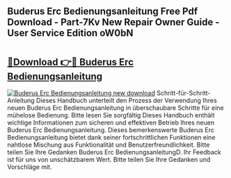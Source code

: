 ## Buderus Erc Bedienungsanleitung Free Pdf Download - Part-7Kv New Repair Owner Guide - User Service Edition oW0bN

# <h2><a href="http://df0fw2.blite.top/?on=Buderus+Erc+Bedienungsanleitung">🔗Download 👉🔴 Buderus Erc Bedienungsanleitung</a></h2>

[![Buderus Erc Bedienungsanleitung new download](https://i.imgur.com/lujVjoI.png)](http://df0fw2.blite.top/?on=Buderus+Erc+Bedienungsanleitung)
Schritt-für-Schritt-Anleitung Dieses Handbuch unterteilt den Prozess der Verwendung Ihres neuen Buderus Erc Bedienungsanleitung in überschaubare Schritte für eine mühelose Bedienung. Bitte lesen Sie sorgfältig Dieses Handbuch enthält wichtige Informationen zum sicheren und effektiven Betrieb Ihres neuen Buderus Erc Bedienungsanleitung. Dieses bemerkenswerte Buderus Erc Bedienungsanleitung bietet dank seiner fortschrittlichen Funktionen eine nahtlose Mischung aus Funktionalität und Benutzerfreundlichkeit. Bitte teilen Sie Ihre Gedanken Buderus Erc BedienungsanleitungD. Ihr Feedback ist für uns von unschätzbarem Wert. Bitte teilen Sie Ihre Gedanken und Vorschläge mit.
